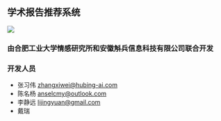## 学术报告推荐系统

[![](https://img.shields.io/badge/language-python2.7-green.svg?style=plastic)](https://www.python.org/)

### 由合肥工业大学情感研究所和安徽斛兵信息科技有限公司联合开发
### 开发人员
+ 张习伟 zhangxiwei@hubing-ai.com
+ 陈名杨 anselcmy@outlook.com
+ 李静远 lijingyuan@gmail.com
+ 戴瑞

